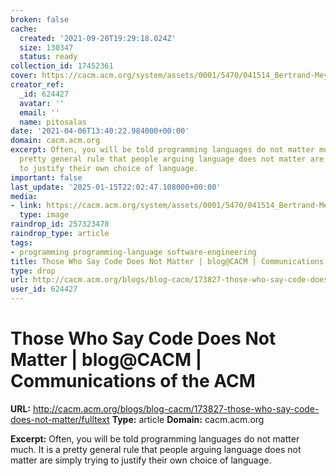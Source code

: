 ```yaml
---
broken: false
cache:
  created: '2021-09-20T19:29:18.024Z'
  size: 130347
  status: ready
collection_id: 17452361
cover: https://cacm.acm.org/system/assets/0001/5470/041514_Bertrand-Meyer-250.large.jpg?1476779476&1397569694
creator_ref:
  _id: 624427
  avatar: ''
  email: ''
  name: pitosalas
date: '2021-04-06T13:40:22.984000+00:00'
domain: cacm.acm.org
excerpt: Often, you will be told programming languages do not matter much. It is a
  pretty general rule that people arguing language does not matter are simply trying
  to justify their own choice of language.
important: false
last_update: '2025-01-15T22:02:47.108000+00:00'
media:
- link: https://cacm.acm.org/system/assets/0001/5470/041514_Bertrand-Meyer-250.large.jpg?1476779476&1397569694
  type: image
raindrop_id: 257323478
raindrop_type: article
tags:
- programming programming-language software-engineering
title: Those Who Say Code Does Not Matter | blog@CACM | Communications of the ACM
type: drop
url: http://cacm.acm.org/blogs/blog-cacm/173827-those-who-say-code-does-not-matter/fulltext
user_id: 624427
---
```


# Those Who Say Code Does Not Matter | blog@CACM | Communications of the ACM

**URL:** http://cacm.acm.org/blogs/blog-cacm/173827-those-who-say-code-does-not-matter/fulltext
**Type:** article
**Domain:** cacm.acm.org

**Excerpt:** Often, you will be told programming languages do not matter much. It is a pretty general rule that people arguing language does not matter are simply trying to justify their own choice of language.
